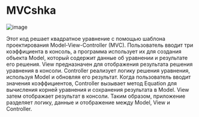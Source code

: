 # MVCshka
![image](https://user-images.githubusercontent.com/51385107/230904057-805315b7-a382-4e02-a85d-ade54f58bb46.png)

Этот код решает квадратное уравнение с помощью шаблона проектирования Model-View-Controller (MVC).
Пользователь вводит три коэффициента в консоль, а программа использует их для создания объекта Model, который содержит данные об уравнении и результате его решения.
View предназначен для отображения результата решения уравнения в консоли. Controller реализует логику решения уравнения, используя Model и обновляя его результат.
Когда пользователь вводит значения коэффициентов, Controller вызывает метод Equation для вычисления корней уравнения и сохранения результата в Model.
View затем отображает результат в консоли. Таким образом, приложение разделяет логику, данные и отображение между Model, View и Controller.
